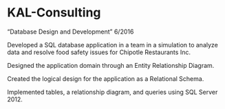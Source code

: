 # KAL-Consulting

“Database Design and Development”
6/2016

Developed a SQL database application in a team in a simulation to analyze data and resolve food safety issues for Chipotle Restaurants Inc.

Designed the application domain through an Entity Relationship Diagram.

Created the logical design for the application as a Relational Schema.

Implemented tables, a relationship diagram, and queries using SQL Server 2012.
